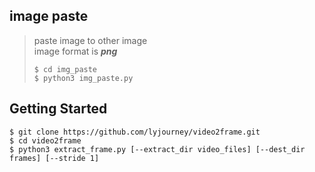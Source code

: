 image paste
---------
> paste image to other image <br/>
> image format is ___png___
> ```
> $ cd img_paste
> $ python3 img_paste.py
> ```

Getting Started
---------------
```
$ git clone https://github.com/lyjourney/video2frame.git
$ cd video2frame
$ python3 extract_frame.py [--extract_dir video_files] [--dest_dir frames] [--stride 1]
